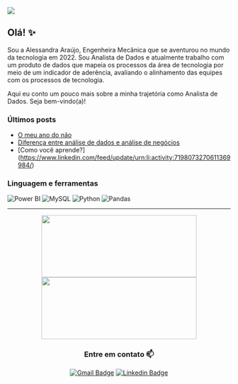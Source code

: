 ![](https://komarev.com/ghpvc/?username=alearauj)

## Olá!  ✨

Sou a Alessandra Araújo, Engenheira Mecânica que se aventurou no mundo da tecnologia em 2022. Sou Analista de Dados e atualmente trabalho com um produto de dados que mapeia os processos da área de tecnologia por meio de um indicador de aderência, avaliando o alinhamento das equipes com os processos de tecnologia.

Aqui eu conto um pouco mais sobre a minha trajetória como Analista de Dados. Seja bem-vindo(a)!


### Últimos posts
* [O meu ano do não](https://www.linkedin.com/pulse/o-meu-ano-do-n%25C3%25A3o-alessandra-ara%25C3%25BAjo-kd4dc/?trackingId=ysGh7iItRXG4TrT4ZNoHyw%3D%3D)
* [Diferença entre análise de dados e análise de negócios](https://www.linkedin.com/posts/alessandrap-araujo_come%C3%A7ar-na-%C3%A1rea-de-dados-pode-ser-confuso-activity-7167880997437472768-JU6w?utm_source=share&utm_medium=member_desktop)
* [Como você aprende?] (https://www.linkedin.com/feed/update/urn:li:activity:7198073270611369984/)


### Linguagem e ferramentas
![Power BI](https://img.shields.io/badge/-Power%20BI-black?style=flat-square&logo=Power-BI)
![MySQL](https://img.shields.io/badge/MySQL-00000F?style=flat-squareflat-square&logo=mysql&logoColor=white)
![Python](https://img.shields.io/badge/-Python-black?style=flat-square&logo=Python)
![Pandas](https://img.shields.io/badge/-Pandas-black?style=flat-squareflat-square&logo=Pandas)

---

<div id="header" align="center">

<img width="350px" height="140em" src="https://github-readme-stats.vercel.app/api/top-langs/?username=alearauj&hide=html&layout=compact&theme=dark" /></td> <a href="https://github.com/alearauj/"> <img width="350px" height="140em" src="https://github-readme-stats.vercel.app/api?username=alearauj&show_icons=true&theme=dark&include_commits=true"/>
</a>


### Entre em contato 📫

[![Gmail Badge](https://img.shields.io/badge/-alessandrap.araujo36@gmail.com-6633cc?style=flat-square&logo=Gmail&logoColor=white&link=mailto:alessandrap.araujo36@gmail.com)](mailto:alessandrap.araujo36@gmail.com)
[![Linkedin Badge](https://img.shields.io/badge/-Alessandra_Araújo-6633cc?style=flat-square&logo=Linkedin&logoColor=white&link=https://www.linkedin.com/in/alessandrap-araujo/)](https://www.linkedin.com/in/alessandrap-araujo/) 
